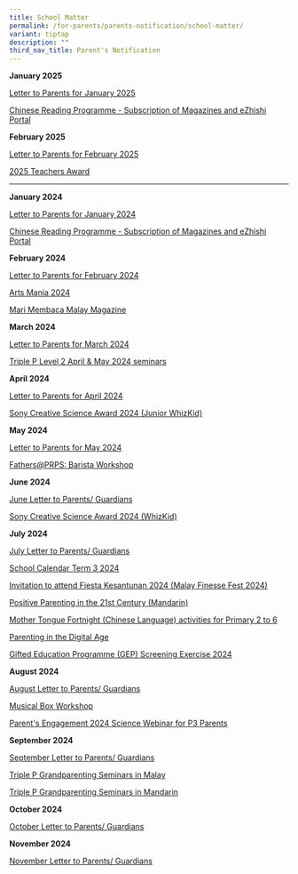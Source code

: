 ```yaml
---
title: School Matter
permalink: /for-parents/parents-notification/school-matter/
variant: tiptap
description: ""
third_nav_title: Parent's Notification
---
```

<p><strong>January 2025</strong>
</p>
<p><a href="/files/Parents Notice 2025/2025_January_Letter_to_Parents___Guardians.pdf" rel="noopener nofollow" target="_blank">Letter to Parents for January 2025</a>
</p>
<p><a href="/files/Parents Notice 2025/CL_Mag___PG_Letter_to_Parent_2025_final.pdf" rel="noopener nofollow" target="_blank">Chinese Reading Programme - Subscription of Magazines and eZhishi Portal</a>
</p>
<p></p>
<p><strong>February 2025</strong>
</p>
<p><a href="/files/Parents Notice 2025/Feb_Letter_to_Parent.pdf" rel="noopener nofollow" target="_blank">Letter to Parents for February 2025</a>
</p>
<p><a href="/files/Parents Notice 2025/2025_Teacher_Awards.pdf" rel="noopener nofollow" target="_blank">2025 Teachers Award</a>
</p>
<p></p>
<hr>
<p><strong>January 2024</strong>
</p>
<p><a href="/files/School Matter/January_Letter_to_Parents_2024.pdf" rel="noopener noreferrer nofollow" target="_blank">Letter to Parents for January 2024</a>
</p>
<p><a href="/files/School Matter/CL_Mag___PG_Notification_2024_SM_004.pdf" rel="noopener noreferrer nofollow" target="_blank">Chinese Reading Programme - Subscription of Magazines and eZhishi Portal</a>
</p>
<p></p>
<p><strong>February 2024</strong>
</p>
<p><a href="/files/School Matter/Feb_Letter_to_Parents_2024.pdf" rel="noopener noreferrer nofollow" target="_blank">Letter to Parents for February 2024</a>
</p>
<p><a href="/files/School Matter/ArtsMania_School_Letter_2024__edited_on_6_Feb_final.pdf" rel="noopener noreferrer nofollow" target="_blank">Arts Mania 2024</a>
</p>
<p><a href="/files/School Matter/ML_Mag_Mari_Membaca_P1_P6___Letter_to_Parent_2024.pdf" rel="noopener noreferrer nofollow" target="_blank">Mari Membaca Malay Magazine</a>
</p>
<p></p>
<p><strong>March 2024</strong>
</p>
<p><a href="/files/School Matter/March_Letter_to_Parents_2024.pdf" rel="noopener noreferrer nofollow" target="_blank">Letter to Parents for March 2024</a>
</p>
<p><a href="/files/School Matter/Triple_P_Pri_Sch_L2_Apr_and_May_Runs___Care_Corner_Singapore.pdf" rel="noopener noreferrer nofollow" target="_blank">Triple P Level 2 April &amp; May 2024 seminars</a>
</p>
<p></p>
<p><strong>April 2024</strong>
</p>
<p><a href="/files/School Matter/April_Letter_to_Parents.pdf" rel="noopener noreferrer nofollow" target="_blank">Letter to Parents for April 2024</a>
</p>
<p><a href="/files/School Matter/SCSA_2024_Junior_WhizKid_P1_2_Student_Slides.pdf" rel="noopener noreferrer nofollow" target="_blank">Sony Creative Science Award 2024 (Junior WhizKid)</a>
</p>
<p></p>
<p><strong>May 2024</strong>
</p>
<p><a href="/files/School Matter/May_Letter_to_Parents_Guardians_.pdf" rel="noopener noreferrer nofollow" target="_blank">Letter to Parents for May 2024</a>
</p>
<p><a href="/files/School Matter/Infographic__Fathers_PRPS_.pdf" rel="noopener noreferrer nofollow" target="_blank">Fathers@PRPS: Barista Workshop</a>
</p>
<p></p>
<p><strong>June 2024</strong>
</p>
<p><a href="/files/School Matter/June_Letter_to_Parents_Guardians.pdf" rel="noopener noreferrer nofollow" target="_blank">June Letter to Parents/ Guardians</a>
</p>
<p><a href="/files/School Matter/SCSA_2024_WhizKid_P3_6_Student_Slides.pdf" rel="noopener noreferrer nofollow" target="_blank">Sony Creative Science Award 2024 (WhizKid)</a>
</p>
<p></p>
<p><strong>July 2024</strong>
</p>
<p><a href="/files/School Matter/July_Letter_to_Parents.pdf" rel="noopener nofollow" target="_blank">July Letter to Parents/ Guardians</a>
</p>
<p><a href="/files/School Matter/Annex_A_School_Calendar_Term_3_2024.pdf" rel="noopener noreferrer nofollow" target="_blank">School Calendar Term 3 2024</a>
</p>
<p><a href="https://pg.moe.edu.sg/consentForms/details/611143" rel="noopener noreferrer nofollow" target="_blank">Invitation to attend Fiesta Kesantunan 2024 (Malay Finesse Fest 2024)</a>
</p>
<p><a href="/files/School Matter/Positive_Parenting_in_the_21st_Century.pdf" rel="noopener noreferrer nofollow" target="_blank">Positive Parenting in the 21st Century (Mandarin)</a>
</p>
<p><a href="/files/School Matter/School_Letter_for_MTL_Fortnight_P2_to_P6_final.pdf" rel="noopener noreferrer nofollow" target="_blank">Mother Tongue Fortnight (Chinese Language) activities for Primary 2 to 6</a>
</p>
<p><a href="/files/School Matter/Parenting_In_Digital_Age__R10.pdf" rel="noopener noreferrer nofollow" target="_blank">Parenting in the Digital Age</a>
</p>
<p><a href="/files/School Matter/Letter_to_Parents.pdf" rel="noopener noreferrer nofollow" target="_blank">Gifted Education Programme (GEP) Screening Exercise 2024</a>
</p>
<p></p>
<p><strong>August 2024</strong>
</p>
<p><a href="/files/School Matter/August_Letter_to_Parents_Guardians.pdf" rel="noopener noreferrer nofollow" target="_blank">August Letter to Parents/ Guardians</a>
</p>
<p><a href="/files/School Matter/Musical_Box_Workshop_Infographic_Updated.pdf" rel="noopener nofollow" target="_blank">Musical Box Workshop</a>
</p>
<p><a href="/files/School Matter/Parent_s_Engagement___2024_Science_Webinar_for_P3_Parents.pdf" rel="noopener nofollow" target="_blank">Parent's Engagement 2024 Science Webinar for P3 Parents</a>
</p>
<p><strong>September 2024</strong>
</p>
<p><a href="/files/School Matter/September_Letter_To_Parents.pdf" rel="noopener nofollow" target="_blank">September Letter to Parents/ Guardians</a>
</p>
<p><a href="/files/School Matter/Triple_P_Grandparenting_Seminars__in_Malay_.pdf" rel="noopener nofollow" target="_blank">Triple P Grandparenting Seminars in Malay</a>
</p>
<p><a href="/files/School Matter/Triple_P_Grandparenting_Seminars__in_Mandarin_.pdf" rel="noopener nofollow" target="_blank">Triple P Grandparenting Seminars in Mandarin</a>
</p>
<p></p>
<p><strong>October 2024</strong>
</p>
<p><a href="/files/School Matter/October_Letter_to_Parents.pdf" rel="noopener nofollow" target="_blank">October Letter to Parents/ Guardians</a>
</p>
<p></p>
<p><strong>November 2024</strong>
</p>
<p><a href="/files/School Matter/November_Letter_to_Parents__Guardians.pdf" rel="noopener nofollow" target="_blank">November Letter to Parents/ Guardians</a>
</p>
<p></p>